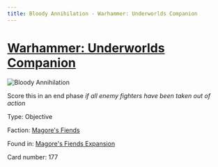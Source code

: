 ```yaml
---
title: Bloody Annihilation - Warhammer: Underworlds Companion
---
```


# [Warhammer: Underworlds Companion](https://guidokessels.github.io/wh-underworlds)

  

![Bloody Annihilation](https://warhammerunderworlds.com/wp-content/uploads/sites/6/2018/03/177_ENG.png)

Score this in an end phase <i>if all enemy fighters have been taken out of action</i>

Type: Objective

Faction: [Magore's Fiends](https://guidokessels.github.io/wh-underworlds/factions/magores-fiends)

Found in: [Magore's Fiends Expansion](https://guidokessels.github.io/wh-underworlds/locations/magores-fiends-expansion)

Card number: 177
